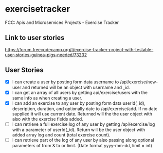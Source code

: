 # exercisetracker
FCC: Apis and Microservices Projects - Exercise Tracker 

## Link to user stories
https://forum.freecodecamp.org/t/exercise-tracker-project-with-testable-user-stories-guinea-pigs-needed/73232


## User Stories

- [x] I can create a user by posting form data username to /api/exercise/new-user and returned will be an object with username and _id.
- [x] I can get an array of all users by getting api/exercise/users with the same info as when creating a user.
- [x] I can add an exercise to any user by posting form data userId(_id), description, duration, and optionally date to /api/exercise/add. If no date supplied it will use current date. Returned will the the user object with also with the exercise fields added.
- [ ] I can retrieve a full exercise log of any user by getting /api/exercise/log with a parameter of userId(_id). Return will be the user object with added array log and count (total exercise count).
- [ ] I can retrieve part of the log of any user by also passing along optional parameters of from & to or limit. (Date format yyyy-mm-dd, limit = int)
